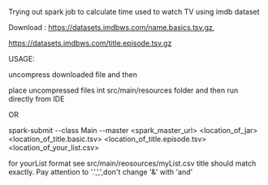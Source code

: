 Trying out spark job to calculate time used to watch TV using imdb dataset

Download : 
https://datasets.imdbws.com/name.basics.tsv.gz,

https://datasets.imdbws.com/title.episode.tsv.gz
           


USAGE:

uncompress downloaded file and then

place uncompressed files int src/main/resources folder and then run directly from IDE

OR

spark-submit --class Main --master <spark_master_url> <location_of_jar> <location_of_title.basic.tsv> <location_of_title.episode.tsv> <location_of_your_list.csv>

for yourList format see src/main/reosources/myList.csv
title should match exactly. Pay attention to '.',',',don't change '&' with 'and'
